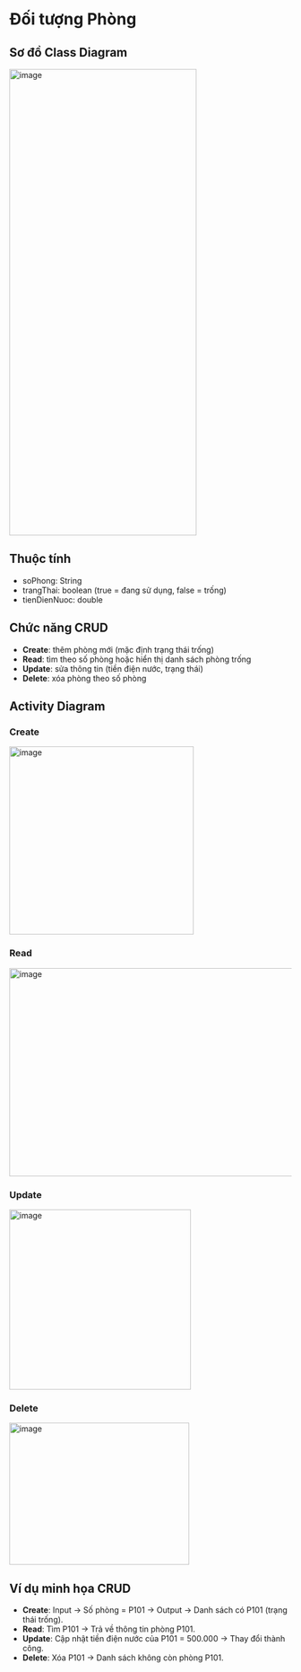 # Đối tượng Phòng

## Sơ đồ Class Diagram

<img width="334" height="831" alt="image" src="https://github.com/user-attachments/assets/7343c0ae-5dc2-4c13-bd71-786c76740d26" />

## Thuộc tính
- soPhong: String  
- trangThai: boolean (true = đang sử dụng, false = trống)  
- tienDienNuoc: double  

## Chức năng CRUD
- **Create**: thêm phòng mới (mặc định trạng thái trống)  
- **Read**: tìm theo số phòng hoặc hiển thị danh sách phòng trống  
- **Update**: sửa thông tin (tiền điện nước, trạng thái)  
- **Delete**: xóa phòng theo số phòng  

## Activity Diagram

### Create
<img width="329" height="335" alt="image" src="https://github.com/user-attachments/assets/38b7f90f-43c4-475e-b81d-d83c9f92ac8a" />


### Read
<img width="626" height="371" alt="image" src="https://github.com/user-attachments/assets/de415a3a-f4e5-4c0e-b63c-d8e471cad69a" />


### Update
<img width="324" height="321" alt="image" src="https://github.com/user-attachments/assets/b30b9420-eaa2-4d98-82d1-be4403474625" />

### Delete
<img width="321" height="253" alt="image" src="https://github.com/user-attachments/assets/a21bfb76-5c0d-4cf7-9120-2c6f509b4fa5" />


## Ví dụ minh họa CRUD
- **Create**: Input → Số phòng = P101 → Output → Danh sách có P101 (trạng thái trống).  
- **Read**: Tìm P101 → Trả về thông tin phòng P101.  
- **Update**: Cập nhật tiền điện nước của P101 = 500.000 → Thay đổi thành công.  
- **Delete**: Xóa P101 → Danh sách không còn phòng P101.  


